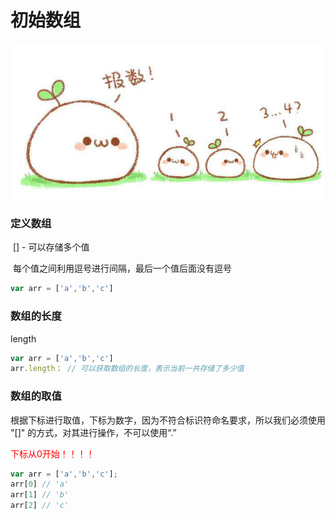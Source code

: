 # 初始数组

![](4/timg.jpg)

### 定义数组

​	[] - 可以存储多个值

​	每个值之间利用逗号进行间隔，最后一个值后面没有逗号

```javascript
var arr = ['a','b','c']
```



### 数组的长度

length

```javascript
var arr = ['a','b','c']
arr.length； // 可以获取数组的长度，表示当前一共存储了多少值
```



### 数组的取值

根据下标进行取值，下标为数字，因为不符合标识符命名要求，所以我们必须使用 "[]" 的方式，对其进行操作，不可以使用“.”

<p style="color:red;">下标从0开始！！！！</p>

```javascript
var arr = ['a','b','c'];
arr[0] // 'a'
arr[1] // 'b'
arr[2] // 'c'
```













